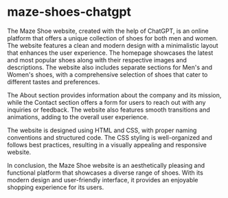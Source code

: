 # maze-shoes-chatgpt

The Maze Shoe website, created with the help of ChatGPT, is an online platform that offers a unique collection of shoes for both men and women. The website features a clean and modern design with a minimalistic layout that enhances the user experience. The homepage showcases the latest and most popular shoes along with their respective images and descriptions. The website also includes separate sections for Men's and Women's shoes, with a comprehensive selection of shoes that cater to different tastes and preferences.

The About section provides information about the company and its mission, while the Contact section offers a form for users to reach out with any inquiries or feedback. The website also features smooth transitions and animations, adding to the overall user experience.

The website is designed using HTML and CSS, with proper naming conventions and structured code. The CSS styling is well-organized and follows best practices, resulting in a visually appealing and responsive website.

In conclusion, the Maze Shoe website is an aesthetically pleasing and functional platform that showcases a diverse range of shoes. With its modern design and user-friendly interface, it provides an enjoyable shopping experience for its users.
